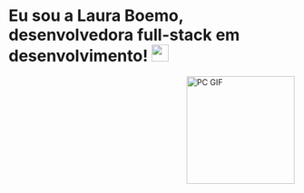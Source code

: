 # Eu sou a Laura Boemo, desenvolvedora full-stack em desenvolvimento! <img src="https://github.com/LauraBoemo/MeuPerfil/blob/main/LauraGifImagem/powerup.gif" width="30px">
<img align="right" alt="PC GIF" src="https://github.com/LauraBoemo/MeuPerfil/blob/main/LauraGifImagem/Mario_Hello_Big.gif" width="190" />